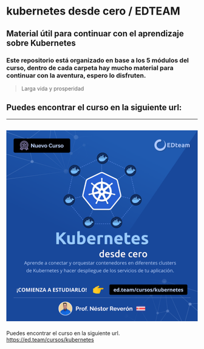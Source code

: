 # kubernetes desde cero / EDTEAM 

## Material útil para continuar con el aprendizaje sobre **Kubernetes**

### Este repositorio está organizado en base a los 5 módulos del curso, dentro de cada carpeta hay mucho material para continuar con la aventura, espero lo disfruten. 

> Larga vida y prosperidad

## Puedes encontrar el curso en la siguiente url: 
---
![kubernetes desde cero](kubernetes_desde_cero.png) 
---

Puedes encontrar el curso en la siguiente url. https://ed.team/cursos/kubernetes
